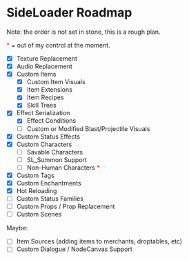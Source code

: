 # SideLoader Roadmap

Note: the order is not set in stone, this is a rough plan.

<span style="color:red">*</span> = out of my control at the moment.

- [x] Texture Replacement
- [x] Audio Replacement
- [x] Custom Items
  - [x] Custom Item Visuals
  - [x] Item Extensions
  - [x] Item Recipes
  - [x] Skill Trees
- [x] Effect Serialization
  - [x] Effect Conditions
  - [ ] Custom or Modified Blast/Projectile Visuals
- [x] Custom Status Effects
- [x] Custom Characters
  - [ ] Savable Characters
  - [ ] SL_Summon Support
  - [ ] Non-Human Characters <span style="color:red">*</span>
- [x] Custom Tags
- [x] Custom Enchantments
- [x] Hot Reloading
- [ ] Custom Status Families
- [ ] Custom Props / Prop Replacement
- [ ] Custom Scenes

Maybe:
- [ ] Item Sources (adding items to merchants, droptables, etc)
- [ ] Custom Dialogue / NodeCanvas Support